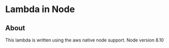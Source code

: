 # Lambda in Node

## About

This lambda is written using the aws native node support. Node version 8.10